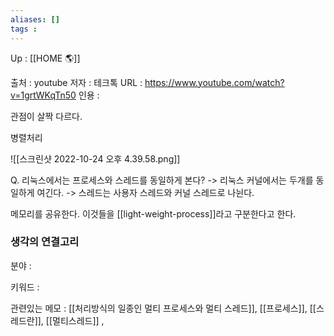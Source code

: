 ```yaml
---
aliases: []
tags : 
---
```

Up : [[HOME 🌎]]

출처 : youtube
저자 : 테크톡 
URL : https://www.youtube.com/watch?v=1grtWKqTn50
인용 : 

관점이 살짝 다르다. 

병렬처리 


![[스크린샷 2022-10-24 오후 4.39.58.png]]


Q. 리눅스에서는 프로세스와 스레드를 동일하게 본다? 
-> 리눅스 커널에서는 두개를 동일하게 여긴다.
-> 스레드는 사용자 스레드와 커널 스레드로 나뉜다. 

 메모리를 공유한다. 이것들을 [[light-weight-process]]라고 구분한다고 한다. 
 
 



### 생각의 연결고리
분야 : 

키워드 :

관련있는 메모 : [[처리방식의 일종인 멀티 프로세스와 멀티 스레드]], [[프로세스]], [[스레드란]], [[멀티스레드]] ,

